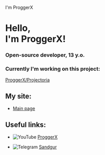 I'm ProggerX   

Hello,  
I'm ProggerX!
======================

### Open-source developer, 13 y.o.

### Currently I'm working on this project:

[ProggerX/Projectoria](https://github.com/ProggerX/Projectoria)

My site:
----------

*   [Main page](https://proggers.ru)

Useful links:
-------------

*   ![YouTube](https://youtube.com/favicon.ico) [ProggerX](https://www.youtube.com/channel/UCF18h8HJbur6_VgKoDINyXw)
  
*   ![Telegram](https://telegram.org/favicon.ico) [Sandgur](http://t.me/proggerx)
